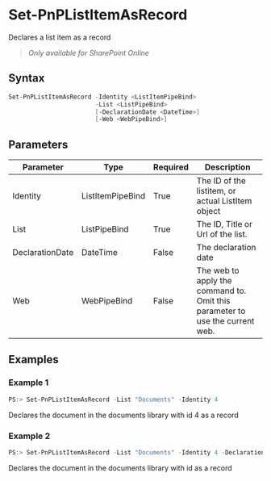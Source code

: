 # Set-PnPListItemAsRecord
Declares a list item as a record
>*Only available for SharePoint Online*
## Syntax
```powershell
Set-PnPListItemAsRecord -Identity <ListItemPipeBind>
                        -List <ListPipeBind>
                        [-DeclarationDate <DateTime>]
                        [-Web <WebPipeBind>]
```


## Parameters
Parameter|Type|Required|Description
---------|----|--------|-----------
|Identity|ListItemPipeBind|True|The ID of the listitem, or actual ListItem object|
|List|ListPipeBind|True|The ID, Title or Url of the list.|
|DeclarationDate|DateTime|False|The declaration date|
|Web|WebPipeBind|False|The web to apply the command to. Omit this parameter to use the current web.|
## Examples

### Example 1
```powershell
PS:> Set-PnPListItemAsRecord -List "Documents" -Identity 4
```
Declares the document in the documents library with id 4 as a record

### Example 2
```powershell
PS:> Set-PnPListItemAsRecord -List "Documents" -Identity 4 -DeclarationDate $date
```
Declares the document in the documents library with id as a record
